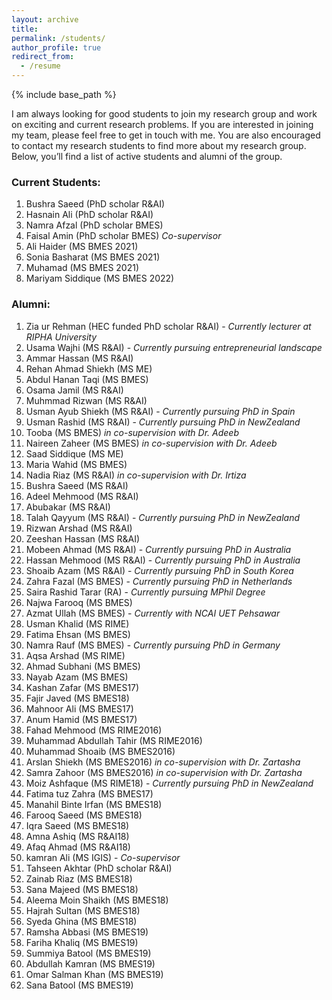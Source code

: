 ```yaml
---
layout: archive  
title:   
permalink: /students/  
author_profile: true  
redirect_from:  
  - /resume
---
```

{% include base_path %}

I am always looking for good students to join my research group and work on exciting and current research problems. If you are interested in joining my team, please feel free to get in touch with me. You are also encouraged to contact my research students to find more about my research group. Below, you’ll find a list of active students and alumni of the group.

### Current Students:

1. Bushra Saeed (PhD scholar R&AI)
2. Hasnain Ali (PhD scholar R&AI)
3. Namra Afzal (PhD scholar BMES)
4. Faisal Amin (PhD scholar BMES)  *Co-supervisor*
5. Ali Haider (MS BMES 2021)
6. Sonia Basharat (MS BMES 2021)
7. Muhamad (MS BMES 2021)
8. Mariyam Siddique (MS BMES 2022)


### Alumni:

1. Zia ur Rehman (HEC funded PhD scholar R&AI) - *Currently lecturer at RIPHA University*
2. Usama Wajhi (MS R&AI) - *Currently pursuing entrepreneurial landscape*
3. Ammar Hassan (MS R&AI)
4. Rehan Ahmad Shiekh (MS ME)
5. Abdul Hanan Taqi (MS BMES)
6. Osama Jamil (MS R&AI)
7. Muhmmad Rizwan (MS R&AI)
8. Usman Ayub Shiekh (MS R&AI) - *Currently pursuing PhD in Spain*
9. Usman Rashid (MS R&AI) - *Currently pursuing PhD in NewZealand*
10. Tooba (MS BMES) *in co-supervision with Dr. Adeeb*
11. Naireen Zaheer (MS BMES) *in co-supervision with Dr. Adeeb*
12. Saad Siddique (MS ME)
13. Maria Wahid (MS BMES)
14. Nadia Riaz (MS R&AI) *in co-supervision with Dr. Irtiza*
15. Bushra Saeed (MS R&AI)
16. Adeel Mehmood (MS R&AI)
17. Abubakar (MS R&AI)
18. Talah Qayyum (MS R&AI) - *Currently pursuing PhD in NewZealand*
19. Rizwan Arshad (MS R&AI)
20. Zeeshan Hassan (MS R&AI)
21. Mobeen Ahmad (MS R&AI) - *Currently pursuing PhD in Australia*
22. Hassan Mehmood (MS R&AI) - *Currently pursuing PhD in Australia*
23. Shoaib Azam (MS R&AI) - *Currently pursuing PhD in South Korea*
24. Zahra Fazal (MS BMES) - *Currently pursuing PhD in Netherlands*
25. Saira Rashid Tarar (RA) - *Currently pursuing MPhil Degree*
26. Najwa Farooq (MS BMES)
27. Azmat Ullah (MS BMES) - *Currently  with NCAI UET Pehsawar*
28. Usman Khalid (MS RIME)
29. Fatima Ehsan (MS BMES)
30. Namra Rauf (MS BMES) - *Currently pursuing PhD in Germany*
31. Aqsa Arshad (MS RIME)
32. Ahmad Subhani (MS BMES)
33. Nayab Azam (MS BMES)
34. Kashan Zafar (MS BMES17)
35. Fajir Javed (MS BMES18)
36. Mahnoor Ali (MS BMES17)
37. Anum Hamid (MS BMES17)
38. Fahad Mehmood (MS RIME2016)
39. Muhammad Abdullah Tahir (MS RIME2016)
40. Muhammad Shoaib (MS BMES2016)
41. Arslan Shiekh (MS BMES2016) *in co-supervision with Dr. Zartasha*
42. Samra Zahoor (MS BMES2016) *in co-supervision with Dr. Zartasha*
43. Moiz Ashfaque (MS RIME18) - *Currently pursuing PhD in NewZealand*
44. Fatima tuz Zahra (MS BMES17)
45. Manahil Binte Irfan (MS BMES18)
46. Farooq Saeed (MS BMES18)
47. Iqra Saeed (MS BMES18)
48. Amna Ashiq (MS R&AI18)
49. Afaq Ahmad (MS R&AI18)
50. kamran Ali (MS IGIS) - *Co-supervisor*
51. Tahseen Akhtar (PhD scholar R&AI)
52. Zainab Riaz (MS BMES18)
53. Sana Majeed (MS BMES18)
54. Aleema Moin Shaikh (MS BMES18)
55. Hajrah Sultan (MS BMES18)
56. Syeda Ghina (MS BMES18)
57. Ramsha Abbasi (MS BMES19)
58. Fariha Khaliq (MS BMES19)
59. Summiya Batool (MS BMES19)
60. Abdullah Kamran (MS BMES19)
61. Omar Salman Khan (MS BMES19)
62. Sana Batool (MS BMES19)

